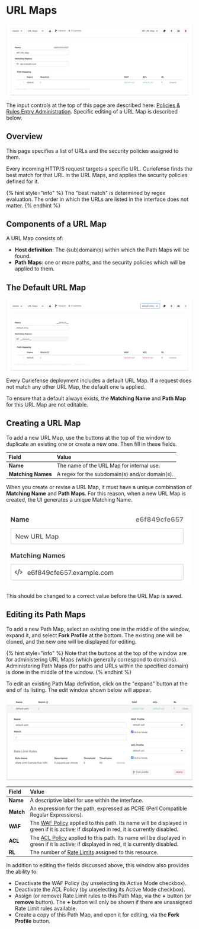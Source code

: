 # URL Maps

![](../../.gitbook/assets/url-maps-initial.png)

The input controls at the top of this page are described here: [Policies & Rules Entry Administration](./#entry-administration). Specific editing of a URL Map is described below.

## Overview

This page specifies a list of URLs and the security policies assigned to them.

Every incoming HTTP/S request targets a specific URL. Curiefense finds the best match for that URL in the URL Maps, and applies the security policies defined for it.

{% hint style="info" %}
The "best match" is determined by regex evaluation. The order in which the URLs are listed in the interface does not matter.
{% endhint %}

## Components of a URL Map

A URL Map consists of:

* **Host definition**: The \(sub\)domain\(s\) within which the Path Maps will be found.
* **Path Maps**: one or more paths, and the security policies which will be applied to them.

## The Default URL Map

![](../../.gitbook/assets/url-maps-default%20%281%29.png)

Every Curiefense deployment includes a default URL Map. If a request does not match any other URL Map, the default one is applied.

To ensure that a default always exists, the **Matching Name** and **Path Map** for this URL Map are not editable.

## Creating a URL Map

To add a new URL Map, use the buttons at the top of the window to duplicate an existing one or create a new one. Then fill in these fields.

| Field | Value |
| :--- | :--- |
| **Name** | The name of the URL Map for internal use. |
| **Matching Names** | A regex for the subdomain\(s\) and/or domain\(s\). |

When you create or revise a URL Map, it must have a unique combination of **Matching Name** and **Path Maps**. For this reason, when a new URL Map is created, the UI generates a unique Matching Name. 

![](../../.gitbook/assets/url-map-unique-matching-name.png)

This should be changed to a correct value before the URL Map is saved.

## Editing its Path Maps

To add a new Path Map, select an existing one in the middle of the window, expand it, and select **Fork Profile** at the bottom. The existing one will be cloned, and the new one will be displayed for editing.

{% hint style="info" %}
Note that the buttons at the top of the window are for administering URL Maps \(which generally correspond to domains\). Administering Path Maps \(for paths and URLs within the specified domain\) is done in the middle of the window.
{% endhint %}

To edit an existing Path Map definition, click on the "expand" button at the end of its listing. The edit window shown below will appear.

![](../../.gitbook/assets/url-maps-editing%20%281%29.png)

| **Field** | **Value** |
| :--- | :--- |
| **Name** | A descriptive label for use within the interface. |
| **Match** | An expression for the path, expressed as PCRE \(Perl Compatible Regular Expressions\). |
| **WAF** | The [WAF Policy](waf-policies.md) applied to this path. Its name will be displayed in green if it is active; if displayed in red, it is currently disabled. |
| **ACL** | The [ACL Policy](acl-policies.md) applied to this path. Its name will be displayed in green if it is active; if displayed in red, it is currently disabled. |
| **RL** | The number of [Rate Limits](rate-limits.md) assigned to this resource. |

In addition to editing the fields discussed above, this window also provides the ability to:

* Deactivate the WAF Policy \(by unselecting its Active Mode checkbox\).
* Deactivate the ACL Policy \(by unselecting its Active Mode checkbox\).
* Assign \(or remove\) Rate Limit rules to this Path Map, via the **+** button \(or **remove** button\). The **+** button will only be shown if there are unassigned Rate Limit rules available.
* Create a copy of this Path Map, and open it for editing, via the **Fork Profile** button.

